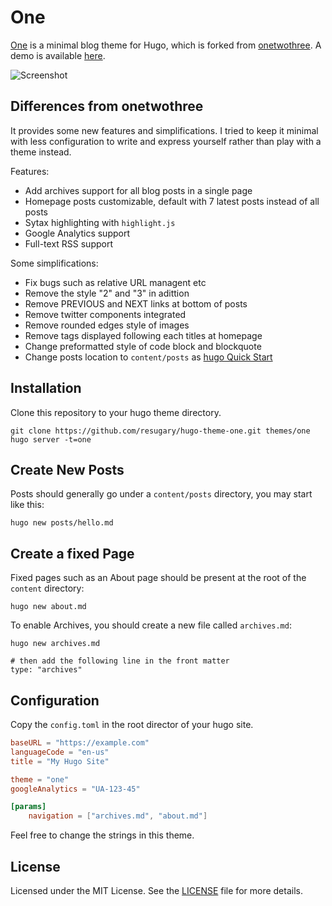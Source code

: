 One
===========

[One](https://github.com/resugary/hugo-theme-one) is a minimal blog theme for Hugo, which is forked from [onetwothree](https://github.com/schollz/onetwothree). A demo is available [here](https://resugary.github.io/hugo-theme-one).

![Screenshot](https://github.com/resugary/hugo-theme-one/blob/master/images/screenshot.png)

## Differences from onetwothree

It provides some new features and simplifications. I tried to keep it minimal with less configuration to write and express yourself rather than play with a theme instead.

Features:  
- Add archives support for all blog posts in a single page  
- Homepage posts customizable, default with 7 latest posts instead of all posts  
- Sytax highlighting with `highlight.js`  
- Google Analytics support  
- Full-text RSS support

Some simplifications:
- Fix bugs such as relative URL managent etc 
- Remove the style "2" and "3" in adittion  
- Remove PREVIOUS and NEXT links at bottom of posts  
- Remove twitter components integrated
- Remove rounded edges style of images    
- Remove tags displayed following each titles at homepage  
- Change preformatted style of code block and blockquote  
- Change posts location to `content/posts` as [hugo Quick Start](https://gohugo.io/getting-started/quick-start/) 

## Installation

Clone this repository to your hugo theme directory.

```
git clone https://github.com/resugary/hugo-theme-one.git themes/one
hugo server -t=one
```


## Create New Posts

Posts should generally go under a `content/posts` directory, you may start like this:

```
hugo new posts/hello.md
```

## Create a fixed Page

Fixed pages such as an About page should be present at the root of the `content` directory:

```
hugo new about.md
```

To enable Archives, you should create a new file called `archives.md`:

```
hugo new archives.md

# then add the following line in the front matter
type: "archives"
```

## Configuration

Copy the `config.toml` in the root director of your hugo site. 

```toml
baseURL = "https://example.com"
languageCode = "en-us"
title = "My Hugo Site"

theme = "one"
googleAnalytics = "UA-123-45"

[params]
    navigation = ["archives.md", "about.md"]

```

Feel free to change the strings in this theme.

## License

Licensed under the MIT License. See the [LICENSE](https://github.com/resugary/hugo-theme-one/blob/master/LICENSE.md) file for more details.
